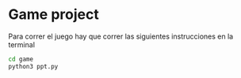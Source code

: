 # Game project

Para correr el juego hay que correr las siguientes instrucciones en la terminal
```sh
cd game
python3 ppt.py
```